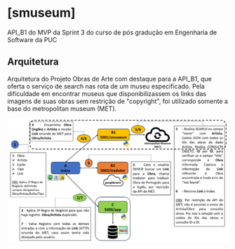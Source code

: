 # [smuseum]
 API_B1 do MVP da Sprint 3 do curso de pós gradução em Engenharia de Software da PUC

## Arquitetura
Arquitetura do Projeto Obras de Arte com destaque para a API_B1, que oferta o serviço de search nas rota de um museu especificado. Pela dificuldade em encontrar museus que disponibilizassem os links das imagens de suas obras sem restrição de "copyright", foi utilizado somente a base do metropolitan museum (MET).


![API_B1](https://github.com/Moriblo/smuseum/blob/main/API_B1.png)
